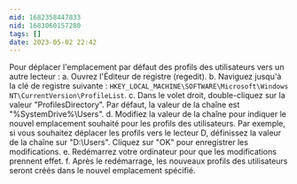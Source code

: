 ```yaml
---
mid: 1682358447833
nid: 1683060157280
tags: []
date: 2023-05-02 22:42
---
```

Pour déplacer l'emplacement par défaut des profils des utilisateurs vers un autre lecteur : a. Ouvrez l'Éditeur de registre (regedit). b. Naviguez jusqu'à la clé de registre suivante : `HKEY_LOCAL_MACHINE\SOFTWARE\Microsoft\Windows NT\CurrentVersion\ProfileList`. c. Dans le volet droit, double-cliquez sur la valeur "ProfilesDirectory". Par défaut, la valeur de la chaîne est "%SystemDrive%\Users". d. Modifiez la valeur de la chaîne pour indiquer le nouvel emplacement souhaité pour les profils des utilisateurs. Par exemple, si vous souhaitez déplacer les profils vers le lecteur D, définissez la valeur de la chaîne sur "D:\Users". Cliquez sur "OK" pour enregistrer les modifications. e. Redémarrez votre ordinateur pour que les modifications prennent effet. f. Après le redémarrage, les nouveaux profils des utilisateurs seront créés dans le nouvel emplacement spécifié.